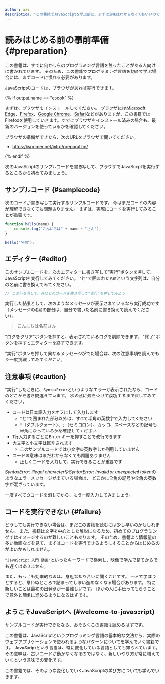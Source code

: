 ```yaml
---
author: azu
description: "この書籍でJavaScriptを学ぶ前に、まずは意味はわからなくてもいいので、JavaScriptを実行できることから確認していきます。"
---
```


# 読みはじめる前の事前準備 {#preparation}

この書籍は、すでに何かしらのプログラミング言語を触ったことがある人向けに書かれています。
そのため、この書籍でプログラミング言語を初めて学ぶ場合には、まずコードに慣れる必要があります。

JavaScriptのコードは、ブラウザがあれば実行できます。

{% if output.name == "ebook" %}

まずは、ブラウザをインストールしてください。
ブラウザには[Microsoft Edge][]、[Firefox][]、[Google Chrome][]、[Safari][]などがありますが、この書籍ではFirefoxを使用していきます。すでにブラウザをインストール済みの場合も、最新のバージョンを使っているかを確認してください。

ブラウザの準備ができたら、次のURLをブラウザで開いてください。

- <https://jsprimer.net/intro/preparation/>

{% endif %}

次のJavaScriptのサンプルコードを書き写して、ブラウザでJavaScriptを実行するところから初めてみましょう。

## サンプルコード {#samplecode}

次のコードが書き写して実行するサンプルコードです。
今はまだコードの内容が理解できなくても問題ありません。
まずは、実際にコードを実行してみることが重要です。

```js
function hello(name) {
    console.log("こんにちは" + name + "さん");
}

hello("名前");
```

## エディター {#editor}

このサンプルコードを、次のエディターに書き写して"実行"ボタンを押して、JavaScriptを実行してみてください。
`"`と`"`で囲まれた`名前`という文字列は、自分の名前に書き換えてみてください。

<!-- js-console:{ "state": "open" } -->
```js
// この行を消して、先ほどのコードを書き写して"実行"を押してみよう
```

実行した結果として、次のようなメッセージが表示されているなら実行成功です
（メッセージの`名前`の部分は、自分で書いた名前に書き換えて読んでください）。

> こんにちは名前さん

"ログをクリア"ボタンを押すと、表示されているログを削除できます。
"終了"ボタンを押すとエディターを終了できます。

"実行"ボタンを押して異なるメッセージがでた場合は、次の注意事項を読んでもう一度挑戦してみてください。

## 注意事項 {#caution}

"実行"したときに、`SyntaxError`というようなエラーが表示されたなら、コードのどこかを書き間違えています。
次の点に気をつけて成功するまで試してみてください。

- コードは日本語入力をオフにして入力します
    - `"`と`"`で囲まれた部分以外は、すべて半角の英数字で入力してください
    - `"`（ダブルクォート）、`;`（セミコロン）、カッコ、スペースなどの記号も半角になっているかを確認してください
- 1行入力するごとに<kbd>Enter</kbd>キーを押すことで改行できます
- 大文字と小文字は区別されます
    - このサンプルコードでは小文字の英数字しか利用していません
- コードの意味はまだわからなくても問題ありません
    - 正しくコードを入力して、実行できることが重要です

<!-- textlint-disable -->

*SyntaxError: illegal character*や*SyntaxError: Invalid or unexpected token*のようなエラーメッセージが出ている場合は、
どこかに全角の記号や全角の英数字が混ざっています。

<!-- textlint-enable -->

一度すべてのコードを消してから、もう一度入力してみましょう。

## コードを実行できない {#failure}

<!-- textlint-disable preset-ja-technical-writing/ja-no-weak-phrase -->

どうしても実行できない場合は、まだこの書籍を読むには少し早いのかもしれません。
また、書籍は文字を中心とした解説になるため、初めてのプログラミングではイメージするのが難しいこともあります。
そのため、書籍より情報量の多い動画などを見て、まずはコードを実行できるようにすることからはじめるのがよいかもしれません。

`"JavaScript 入門 動画"`といったキーワードで検索し、映像で学んで見てからでも遅くはありません。

<!-- textlint-enable preset-ja-technical-writing/ja-no-weak-phrase -->

また、もっとも効率的なのは、身近な知り合いに聞くことです。
一人で学ぼうとすると、思わぬところで詰まってしまい進めなくなる場合があります。
特に新しいことは最初の出発点が一番難しいです。
ほかの人に手伝ってもらうことで意外と簡単に進めるようになるはずです。

## ようこそJavaScriptへ {#welcome-to-javascript}

サンプルコードが実行できたなら、おそらくこの書籍は読めるはずです。

この書籍は、JavaScriptというプログラミング言語の基本的な文法から、実際のウェブアプリケーションで使われるようなパターンについてを学んでいく書籍です。
JavaScriptという言語は、常に変化している言語としても知られています。
その意味は、古いコードが動かなくなるのではなく、新しいやり方が常に増えていくという意味での変化です。

この書籍では、そのような変化していくJavaScriptの学び方についても学んでいきます。

<!-- 参考:

- https://gist.github.com/kwappa/afbfae5d6ce005592d7d2e653729ccac

 -->

[Microsoft Edge]: https://www.microsoft.com/ja-jp/edge?form=MA13FJ
[Firefox]: https://www.mozilla.org/ja/firefox/new/
[Google Chrome]: https://www.google.com/intl/ja_ALL/chrome/
[Safari]: https://www.apple.com/jp/safari/

